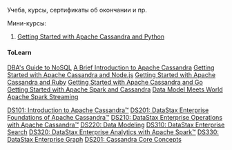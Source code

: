 Учеба, курсы, сертификаты об окончании и пр.


Мини-курсы:  
1. [Getting Started with Apache Cassandra and Python](https://academy.datastax.com/resources/getting-started-apache-cassandra-and-python-part-i)


#### ToLearn
[DBA's Guide to NoSQL](https://academy.datastax.com/resources/dbas-guide-nosql)
[A Brief Introduction to Apache Cassandra](https://academy.datastax.com/resources/brief-introduction-apache-cassandra)
[Getting Started with Apache Cassandra and Node.js](https://academy.datastax.com/resources/getting-started-apache-cassandra-and-nodejs)
[Getting Started with Apache Cassandra and Ruby](https://academy.datastax.com/resources/getting-started-apache-cassandra-and-ruby-part-i)
[Getting Started with Apache Cassandra and Go](https://academy.datastax.com/resources/getting-started-apache-cassandra-and-go)
[Getting Started with Apache Spark and Cassandra](https://academy.datastax.com/resources/getting-started-apache-spark-and-cassandra)
[Data Model Meets World](https://academy.datastax.com/resources/data-model-meets-world)
[Apache Spark Streaming](https://academy.datastax.com/resources/apache-spark-streaming)

[DS101: Introduction to Apache Cassandra™](https://academy.datastax.com/resources/ds101-introduction-cassandra)
[DS201: DataStax Enterprise Foundations of Apache Cassandra™](https://academy.datastax.com/resources/ds201-foundations-apache-cassandra)
[DS210: DataStax Enterprise Operations with Apache Cassandra™](https://academy.datastax.com/resources/ds210-datastax-enterprise-operations-apache-cassandra)
[DS220: Data Modeling](https://academy.datastax.com/resources/ds220-data-modeling)
[DS310: DataStax Enterprise Search](https://academy.datastax.com/resources/ds310-datastax-enterprise-search)
[DS320: DataStax Enterprise Analytics with Apache Spark™](https://academy.datastax.com/resources/getting-started-apache-spark)
[DS330: DataStax Enterprise Graph](https://academy.datastax.com/resources/ds330-datastax-enterprise-graph)
[DS201: Cassandra Core Concepts](https://academy.datastax.com/resources/ds201-cassandra-core-concepts)
